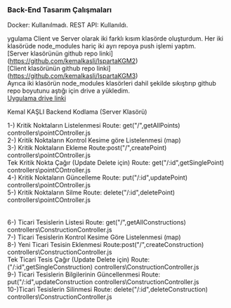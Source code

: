 ### Back-End Tasarım Çalışmaları <br/>

Docker: Kullanılmadı. REST API: Kullanıldı.<br/>

ygulama Client ve Server olarak iki farklı kısım klasörde oluşturdum. Her iki klasörüde node_modules hariç iki ayrı repoya push işlemi yaptım.<br/>
[Server klasörünün github repo linki] (https://github.com/kemalkasli/IspartaKGM2)<br/>
[Client klasörünün github repo linki] (https://github.com/kemalkasli/IspartaKGM3)<br/>
Ayrıca iki klasörün node_modules klasörleri dahil şekilde sıkıştırıp github repo boyutunu aştığı için drive a yükledim. <br/>
[Uygulama drive linki](https://drive.google.com/drive/folders/1iEWgud2vp9ba-QpB4jMtH32ihJdgG4sB)<br/>



Kemal KAŞLI Backend Kodlama (Server Klasörü)<br/>


1-) Kritik Noktaların Listelenmesi                       Route: get("/",getAllPoints)       controllers\pointCOntroller.js     <br/>
2-) Kritik Noktaların Kontrol Kesime göre Listelenmesi (map)    <br/>
3-) Kritik Noktaların Ekleme                             Route:post("/",createPoint)           controllers\pointCOntroller.js <br/>
    Tek Kritik Nokta Çağır  (Update Delete için)         Route: get("/:id",getSinglePoint)     controllers\pointCOntroller.js<br/>
4-) Kritik Noktaların Güncelleme                         Route: put("/:id",updatePoint)        controllers\pointCOntroller.js <br/>
5-) Kritik Noktaların Silme                              Route: delete("/:id",deletePoint)     controllers\pointCOntroller.js <br/>
<br/>
<br/>
6-) Ticari Tesislerin Listesi                           Route: get("/",getAllConstructions)  controllers\ConstructionController.js     <br/>
7-) Ticari Tesislerin Kontrol Kesime Göre Listelenmesi (map)    <br/>
8-) Yeni Ticari Tesisin Eklenmesi                       Route:post("/",createConstruction)    controllers\ConstructionController.js <br/>
    Tek Ticari Tesis Çağır  (Update Delete için)        Route: ("/:id",getSingleConstruction) controllers\ConstructionController.js<br/>
9-) Ticari Tesislerin Bilgilerinin Güncellenmesi        Route: put("/:id",updateConstruction  controllers\ConstructionController.js <br/>
10-)Ticari Tesislerin Silinmesi                         Route: delete("/:id",deleteConstruction) controllers\ConstructionController.js<br/>






